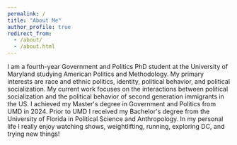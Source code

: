 ```yaml
---
permalink: /
title: "About Me"
author_profile: true
redirect_from: 
  - /about/
  - /about.html
---
```


I am a fourth-year Government and Politics PhD student at the University of Maryland studying American Politics and Methodology. My primary interests are race and ethnic politics, identity, political behavior, and political socialization. My current work focuses on the interactions between political socialization and the political behavior of second generation immigrants in the US. I achieved my Master's degree in Government and Politics from UMD in 2024. Prior to UMD I received my Bachelor's degree from the University of Florida in Political Science and Anthropology. In my personal life I really enjoy watching shows, weightlifting, running, exploring DC, and trying new things!
